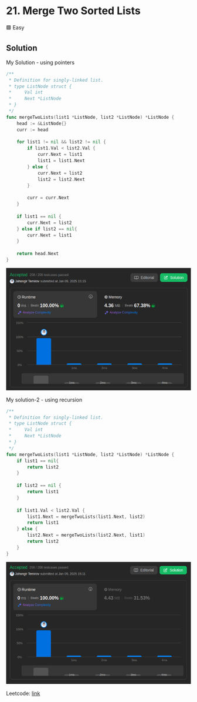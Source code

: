 # 21. Merge Two Sorted Lists

🟩 Easy

## Solution

My Solution - using pointers

```go
/**
 * Definition for singly-linked list.
 * type ListNode struct {
 *     Val int
 *     Next *ListNode
 * }
 */
func mergeTwoLists(list1 *ListNode, list2 *ListNode) *ListNode {
    head := &ListNode{}
    curr := head

    for list1 != nil && list2 != nil {
        if list1.Val < list2.Val {
            curr.Next = list1
            list1 = list1.Next
        } else {
            curr.Next = list2
            list2 = list2.Next
        }

        curr = curr.Next
    }

    if list1 == nil {
        curr.Next = list2
    } else if list2 == nil{
        curr.Next = list1
    }

    return head.Next
}
```

![result](21-1.png)

My solution-2 - using recursion

```go
/**
 * Definition for singly-linked list.
 * type ListNode struct {
 *     Val int
 *     Next *ListNode
 * }
 */
func mergeTwoLists(list1 *ListNode, list2 *ListNode) *ListNode {
    if list1 == nil{
        return list2
    }

    if list2 == nil {
        return list1
    }

    if list1.Val < list2.Val {
        list1.Next = mergeTwoLists(list1.Next, list2)
        return list1
    } else {
        list2.Next = mergeTwoLists(list2.Next, list1)
        return list2
    }
}
```

![result](21-2.png)

Leetcode: [link](https://leetcode.com/problems/merge-two-sorted-lists/description/)
